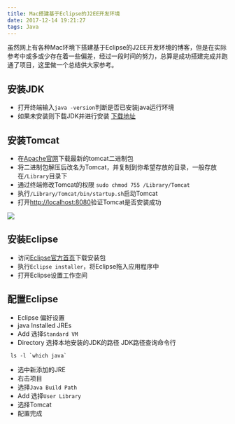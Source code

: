 ```yaml
---
title: Mac搭建基于Eclipse的J2EE开发环境
date: 2017-12-14 19:21:27
tags: Java
---
```

虽然网上有各种Mac环境下搭建基于Eclipse的J2EE开发环境的博客，但是在实际参考中或多或少存在着一些偏差，经过一段时间的努力，总算是成功搭建完成并跑通了项目，这里做一个总结供大家参考。
## 安装JDK
- 打开终端输入`java -version`判断是否已安装java运行环境
- 如果未安装则下载JDK并进行安装 [下载地址](http://www.oracle.com/technetwork/java/javaee/downloads/java-ee-sdk-7-jdk-7u21-downloads-1956231.html)
## 安装Tomcat
- 在[Apache官网](http://tomcat.apache.org)下载最新的tomcat二进制包
- 将二进制包解压后改名为Tomcat，并复制到你希望存放的目录，一般存放在`/Library`目录下
- 通过终端修改Tomcat的权限 `sudo chmod 755 /Library/Tomcat`
- 执行`/Library/Tomcat/bin/startup.sh`启动Tomcat
- 打开[http://localhost:8080](http://localhost:8080)验证Tomcat是否安装成功

![](http://upload-images.jianshu.io/upload_images/260268-fcc36bece30a4fbd.png?imageMogr2/auto-orient/strip%7CimageView2/2/w/700)

## 安装Eclipse

- 访问[Eclipse官方首页](http://www.eclipse.org/home/index.php)下载安装包
- 执行`Eclipse installer`，将Eclipse拖入应用程序中
- 打开Eclipse设置工作空间

## 配置Eclipse

- Eclipse 偏好设置
- java Installed JREs
- Add 选择`Standard VM`
- Directory 选择本地安装的JDK的路径
  JDK路径查询命令行
 ```
  ls -l `which java`
 ```
- 选中新添加的JRE
- 右击项目
- 选择`Java Build Path`
- Add 选择`User Library`
- 选择Tomcat
- 配置完成

